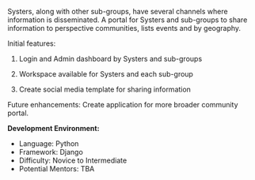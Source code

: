 Systers, along with other sub-groups, have several channels where information is disseminated. A portal for Systers and sub-groups to share information to perspective communities, lists events and by geography. 

Initial features:
1. Login and Admin dashboard by Systers and sub-groups

2. Workspace available for Systers and each sub-group

3. Create social media template for sharing information

Future enhancements:
Create application for more broader community portal.

**Development Environment:**
* Language: Python
* Framework: Django
* Difficulty: Novice to Intermediate
* Potential Mentors: TBA